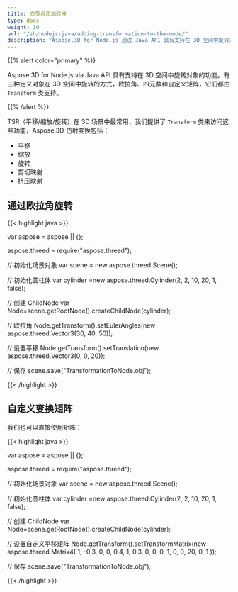 ```yaml
---
title: 向节点添加转换
type: docs
weight: 10
url: "/zh/nodejs-java/adding-transformation-to-the-node/"
description: "Aspose.3D for Node.js 通过 Java API 具有支持在 3D 空间中旋转对象的功能。有三种定义对象在 3D 空间中旋转的方式，欧拉角、四元数和自定义矩阵，它们都由 Transform 类支持。"
---
```


{{% alert color="primary" %}}

Aspose.3D for Node.js via Java API 具有支持在 3D 空间中旋转对象的功能。有三种定义对象在 3D 空间中旋转的方式，欧拉角、四元数和自定义矩阵，它们都由 `Transform` 类支持。

{{% /alert %}}

TSR（平移/缩放/旋转）在 3D 场景中最常用，我们提供了 `Transform` 类来访问这些功能，Aspose.3D 仿射变换包括：

- 平移
- 缩放
- 旋转
- 剪切映射
- 挤压映射

## **通过欧拉角旋转**

{{< highlight java >}}

var aspose = aspose || {};

aspose.threed = require("aspose.threed");

// 初始化场景对象
var scene = new aspose.threed.Scene();

// 初始化圆柱体
var cylinder =new aspose.threed.Cylinder(2, 2, 10, 20, 1, false);

// 创建 ChildNode
var Node=scene.getRootNode().createChildNode(cylinder);

// 欧拉角
Node.getTransform().setEulerAngles(new aspose.threed.Vector3(30, 40, 50));

// 设置平移
Node.getTransform().setTranslation(new aspose.threed.Vector3(0, 0, 20));

// 保存
scene.save("TransformationToNode.obj");

{{< /highlight >}}

## **自定义变换矩阵**
我们也可以直接使用矩阵：

{{< highlight java >}}

var aspose = aspose || {};

aspose.threed = require("aspose.threed");

// 初始化场景对象
var scene = new aspose.threed.Scene();

// 初始化圆柱体
var cylinder =new aspose.threed.Cylinder(2, 2, 10, 20, 1, false);

// 创建 ChildNode
var Node=scene.getRootNode().createChildNode(cylinder);

// 设置自定义平移矩阵
Node.getTransform().setTransformMatrix(new aspose.threed.Matrix4(
    1, -0.3, 0, 0,
    0.4, 1, 0.3, 0,
    0, 0, 1, 0,
    0, 20, 0, 1
));

// 保存
scene.save("TransformationToNode.obj");

{{< /highlight >}}
